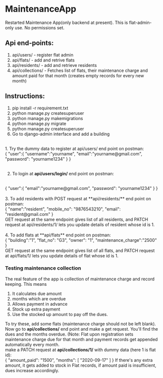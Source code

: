 # MaintenanceApp
Restarted Maintenance App(only backend at present).
This is flat-admin-only use. No permissions set.
<br />
## Api end-points:
1. api/users/ - register flat admin
1. api/flats/ - add and retrive flats
2. api/residents/ - add and retrieve residents
3. api/collections/ - Fetches list of flats, their maintenance charge and amount paid for that month (creates empty records for every new month)

## Instructions:
1. pip install -r requirement.txt
2. python manage.py createsuperuser
3. python manage.py makemigrations
4. python manage.py migrate
5. python manage.py createsuperuser
6. Go to django-admin interface and add a building
<br />
1. Try the dummy data to register at api/users/ end point on postman:
<br />
{
    "user":{
        "username":"yourname",
        "email":"yourname@gmail.com", 
        "password": "yourname1234"
    }
}
<br />
<br />

2. To login at **api/users/login/** end point on postman:
<br />
{
    "user":{
        "email":"yourname@gmail.com", 
        "password": "yourname1234"
    }
}
<br />
<br />
3. To add residents with POST request at **api/residents/** end point on postman:
<br />
{
   "name":"resident",
   "mobile_no": "9876543210",
   "email": "resident@gmail.com"
}
<br />
GET request at the same endpoint gives list of all residents, and PATCH request at api/residents/1/ lets you update details of resident whose id is 1.
<br />
<br />
4. To add flats at **api/flats** end point on postman:
<br />
{
    "building":"1",
   "flat_no": "G3",
   "owner": "1",
   "maintenance_charge":"2500"
}
<br />
GET request at the same endpoint gives list of all flats, and PATCH request at api/flats/1/ lets you update details of flat whose id is 1.
<br />

### Testing maintenance collection
The real feature of the app is collection of maintenance charge and record keeping. This means
<br />
1. It calculates due amount
2. months which are overdue
3. Allows payment in advance
4. Stock up extra payment
5. Use the stocked up amount to pay off the dues.

To try these, add some flats (maintenance charge should not be left blank). Now go to **api/collections/** end point and make a get request. You'll find the dues and the months overdue. (Note: Flat upon registration sets maintenance charge due for that month and payment records get appended automatically every month.
<br />
make a PATCH request at **api/collections/1/** with dummy data (here 1 is flat id):
<br />
{
    "amount_paid": "1500",
    "months": [
        "2020-09-17"
    ]
}
If there's any extra amount, it gets added to stock in Flat records, if amount paid is insufficient, dues increase accordingly. 








